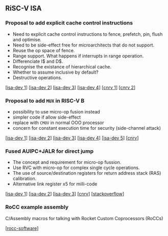 RiSC-V ISA
------------------------------------

### Proposal to add explicit cache control instructions
- Need to explicit cache control instructions to fence, prefetch, pin, flush and optimise.
- Need to be side-effect free for microarchitects that do not support.
- Reuse the op space of fence.
- Range support. What happens if interrupts in range operation.
- Differenciate I$ and D$.
- Recognise the existance of hierarchical cache.
- Whether to assume inclusive by default?
- Destructive operations.

[[isa-dev 1](https://groups.google.com/a/groups.riscv.org/forum/#!msg/isa-dev/EYAG7yQRnaQ/sia-7H6WAQAJ)]
[[isa-dev 2](https://groups.google.com/a/groups.riscv.org/forum/#!msg/isa-dev/Xa1y68PxjAU/MB2rLM1zAAAJ)]
[[isa-dev 3](https://groups.google.com/a/groups.riscv.org/forum/#!msg/isa-dev/Xa1y68PxjAU/WlbR93D0AAAJ)]
[[isa-dev 4](https://groups.google.com/a/groups.riscv.org/forum/#!msg/isa-dev/eKkGAN2-jss/4uRoQi2TBAAJ)]
[[cnrv 1](https://github.com/cnrv/home/blob/master/bi-week-rpts/2017-07-20.md#explicit-cache-instruction-重启讨论)]
[[cnrv 2](https://github.com/cnrv/home/blob/master/bi-week-rpts/2017-08-03.md#直接缓存操作explicit-cache-control指令第3版-第4版)]

### Proposal to add `MUX` in RISC-V B
- possibility to use micro-op fusion instead
- simpler code if allow side-effect
- replace with `CMOV` in normal OOO processor
- concern for constant execution time for security (side-channel attack)

[[isa-dev 1](https://groups.google.com/a/groups.riscv.org/forum/#!msg/isa-dev/TWo_avwkMkU/zQ48SwjrBAAJ)]
[[isa-dev 2](https://groups.google.com/a/groups.riscv.org/forum/#!msg/isa-dev/TWo_avwkMkU/FQoGpN7uBAAJ)]
[[isa-dev 3](https://groups.google.com/a/groups.riscv.org/forum/#!msg/isa-dev/TWo_avwkMkU/86YLAa4CBQAJ)]
[[isa-dev 4](https://groups.google.com/a/groups.riscv.org/forum/#!msg/isa-dev/TWo_avwkMkU/YJSlP4kEBQAJ)]
[[isa-dev 5](https://groups.google.com/a/groups.riscv.org/forum/#!msg/isa-dev/TWo_avwkMkU/Am8HI8mzBQAJ)]
[[cnrv](https://github.com/cnrv/home/blob/master/bi-week-rpts/2017-07-20.md#提议向risc-v-b扩展指令集bit操作扩展添加选择mux指令)]


### Fused AUIPC+JALR for direct jump
- The concept and requirement for micro-op fussion.
- Use RVC with micro-op for complex single cycle operations.
- The use of source/destination registers for return address stack (RAS) calibration.
- Alternative link register x5 for milli-code

[[isa-dev 1](https://groups.google.com/a/groups.riscv.org/forum/#!msg/isa-dev/uZUTszCtgAA/ioz2o3iJCgAJ)]
[[isa-dev 2](https://groups.google.com/a/groups.riscv.org/forum/#!msg/isa-dev/uZUTszCtgAA/wZkm4MmOCgAJ)]
[[isa-dev 3](https://groups.google.com/a/groups.riscv.org/forum/#!msg/isa-dev/uZUTszCtgAA/f3jDhbjEAAAJ)]
[[cnrv](https://github.com/cnrv/home/blob/master/bi-week-rpts/2017-07-20.md#为什么要定义x5为可选链接寄存器alternative-link-register)]
[[stackoverflow](https://stackoverflow.com/questions/44556354/jal-what-is-the-alternate-link-register-x5-for)]

### RoCC example assembly
C/Assembly macros for talking with Rocket Custom Coprocessors (RoCCs)

[[rocc-software](https://github.com/IBM/rocc-software)]
